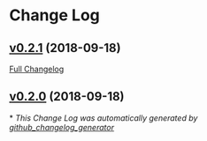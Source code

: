# Change Log

## [v0.2.1](https://github.com/tim2CF/ex_craft/tree/v0.2.1) (2018-09-18)
[Full Changelog](https://github.com/tim2CF/ex_craft/compare/v0.2.0...v0.2.1)

## [v0.2.0](https://github.com/tim2CF/ex_craft/tree/v0.2.0) (2018-09-18)


\* *This Change Log was automatically generated by [github_changelog_generator](https://github.com/skywinder/Github-Changelog-Generator)*